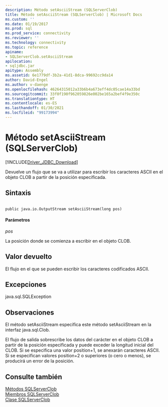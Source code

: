 ```yaml
---
description: Método setAsciiStream (SQLServerClob)
title: Método setAsciiStream (SQLServerClob) | Microsoft Docs
ms.custom: ''
ms.date: 01/19/2017
ms.prod: sql
ms.prod_service: connectivity
ms.reviewer: ''
ms.technology: connectivity
ms.topic: reference
apiname:
- SQLServerClob.setAsciiStream
apilocation:
- sqljdbc.jar
apitype: Assembly
ms.assetid: 6e1779df-3b2a-41d1-8dca-99692cc9da14
author: David-Engel
ms.author: v-daenge
ms.openlocfilehash: 46264315012a33b6b4a673eff4dc05cae14a33bd
ms.sourcegitcommit: 33f0f190f962059826e002be165a2bef4f9e350c
ms.translationtype: HT
ms.contentlocale: es-ES
ms.lasthandoff: 01/30/2021
ms.locfileid: "99173994"
---
```

# <a name="setasciistream-method-sqlserverclob"></a>Método setAsciiStream (SQLServerClob)
[!INCLUDE[Driver_JDBC_Download](../../../includes/driver_jdbc_download.md)]

  Devuelve un flujo que se va a utilizar para escribir los caracteres ASCII en el objeto CLOB a partir de la posición especificada.  
  
## <a name="syntax"></a>Sintaxis  
  
```  
  
public java.io.OutputStream setAsciiStream(long pos)  
```  
  
#### <a name="parameters"></a>Parámetros  
 *pos*  
  
 La posición donde se comienza a escribir en el objeto CLOB.  
  
## <a name="return-value"></a>Valor devuelto  
 El flujo en el que se pueden escribir los caracteres codificados ASCII.  
  
## <a name="exceptions"></a>Excepciones  
 java.sql.SQLException  
  
## <a name="remarks"></a>Observaciones  
 El método setAsciiStream especifica este método setAsciiStream en la interfaz java.sql.Clob.  
  
 El flujo de salida sobrescribe los datos del carácter en el objeto CLOB a partir de la posición especificada y puede exceder la longitud inicial del CLOB. Si se especifica una valor position+1, se anexarán caracteres ASCII. Si se especifican valores position+2 o superiores (o cero o menos), se producirá un error de la posición.  
  
## <a name="see-also"></a>Consulte también  
 [Métodos SQLServerClob](../../../connect/jdbc/reference/sqlserverclob-methods.md)   
 [Miembros SQLServerClob](../../../connect/jdbc/reference/sqlserverclob-members.md)   
 [Clase SQLServerClob](../../../connect/jdbc/reference/sqlserverclob-class.md)  
  
  

